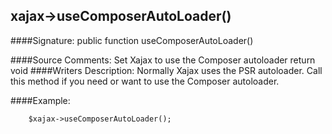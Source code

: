 ## xajax->useComposerAutoLoader()

####Signature: public function useComposerAutoLoader()

####Source Comments:
Set Xajax to use the Composer autoloader
return void
####Writers Description:
Normally Xajax uses the PSR autoloader. Call this method if you need or want to use the Composer autoloader.

####Example:
```
	$xajax->useComposerAutoLoader();
```